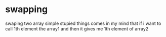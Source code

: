 # swapping
swaping two array
simple stupied things comes in my mind that if i want to call 1th element the array1 and then it gives me 1th element of array2
